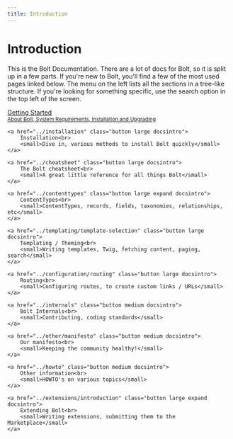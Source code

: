 ```yaml
---
title: Introduction
---
```

Introduction
============

This is the Bolt Documentation. There are a lot of docs for Bolt, so it is
split up in a few parts. If you're new to Bolt, you'll find a few of the most
used pages linked below. The menu on the left lists all the sections in a
tree-like structure. If you're looking for something specific, use the search
option in the top left of the screen.

<div class="docsintro">
    <a href="about" class="button large expand docsintro">
        Getting Started<br>
        <small>About Bolt, System Requirements, Installation and Upgrading</small>
    </a>

    <a href="../installation" class="button large docsintro">
        Installation<br>
        <small>Dive in, various methods to install Bolt quickly</small>
    </a>

    <a href="../cheatsheet" class="button large docsintro">
        The Bolt cheatsheet<br>
        <small>A great little reference for all things Bolt</small>
    </a>

    <a href="../contenttypes" class="button large expand docsintro">
        ContentTypes<br>
        <small>ContentTypes, records, fields, taxonomies, relationships, etc</small>
    </a>

    <a href="../templating/template-selection" class="button large docsintro">
        Templating / Theming<br>
        <small>Writing templates, Twig, fetching content, paging, search</small>
    </a>

    <a href="../configuration/routing" class="button large docsintro">
        Routing<br>
        <small>Configuring routes, to create custom links / URLs</small>
    </a>

    <a href="../internals" class="button medium docsintro">
        Bolt Internals<br>
        <small>Contributing, coding standards</small>
    </a>

    <a href="../other/manifesto" class="button medium docsintro">
        Our manifesto<br>
        <small>Keeping the community healthy!</small>
    </a>

    <a href="../howto" class="button medium docsintro">
        Other information<br>
        <small>HOWTO's on various topics</small>
    </a>

    <a href="../extensions/introduction" class="button large expand docsintro">
        Extending Bolt<br>
        <small>Writing extensions, submitting them to the Marketplace</small>
    </a>
</div>
